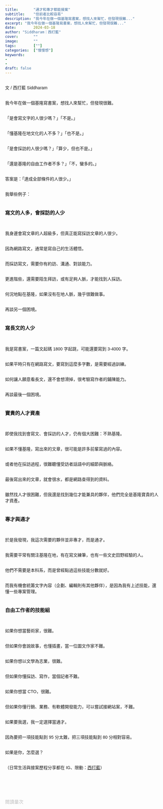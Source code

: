 ```yaml
---
title:       "通才和專才都能接案"
subtitle:    "但前者比較容易"
description: "我今年在做一個基隆寫書案，想找人來幫忙，但發現很難..."
excerpt: "我今年在做一個基隆寫書案，想找人來幫忙，但發現很難..."
date:        2024-03-18
author: "Siddharam｜西打藍"
cover:       ""
image:       ""
tags:        [""]
categories:  ["慢慢想"]
keywords:
- 
- 
draft: false
---
```


<article style="font-family: 'Noto Sans TC', '微軟正黑體', sans-serif; font-weight: 300;">

<br>文 / 西打藍 Siddharam<br><br>

我今年在做一個基隆寫書案，想找人來幫忙，但發現很難。<br><br>

「是會寫文字的人很少嗎？」「不是。」<br><br>

「懂基隆在地文化的人不多？」「也不是。」<br><br>

「是會採訪的人很少嗎？」「算少，但也不是。」<br><br>

「還是基隆的自由工作者不多？」「不，蠻多的。」<br><br>

答案是：「達成全部條件的人很少。」<br><br>

我舉些例子：<br><br>


<h3 class="article-h1-color">寫文的人多，會採訪的人少</h3><br>

我身邊會寫文章的人超級多，但真正能寫採訪文章的人很少。<br><br>

因為網路寫文，通常是寫自己的生活體悟。<br><br>

而採訪寫文，需要你有約訪、溝通、對談能力。<br><br>

更進階些，還需要陌生拜訪，或有足夠人脈，才能找到人採訪。<br><br>

何況地點在基隆，如果沒有在地人脈，幾乎很難做事。<br><br>

再談另一個困境。<br><br>


<h3 class="article-h1-color">寫長文的人少</h3><br>

我是寫書案，一篇文起碼 1800 字起跳，可能還要寫到 3-4000 字。<br><br>

如果平時只有在網路寫文，要寫到這麼多字數，是需要經過訓練。<br><br>

如何讓人願意看長文，還不會想滑掉，很考驗寫作者的鋪陳能力。<br><br>

再談最後一個困境。<br><br>


<h3 class="article-h1-color">寶貴的人才資產</h3><br>

即使我找到會寫文、會採訪的人才，仍有個大困難：不熟基隆。<br><br>

如果不懂基隆，寫出來的文章，很可能是許多前輩寫過的內容。<br><br>

或者他在採訪過程，很難聽懂受訪者話語中的細節與脈絡。<br><br>

最後寫出來的文章，就會很水，都是網路查得到的資料。<br><br>

雖然找人才很困難，但我還是找到幾位才能兼具的夥伴，他們完全是基隆寶貴的人才資產。<br><br>


<h3 class="article-h1-color">專才與通才</h3><br>

於是我發現，我這次需要的夥伴並非專才，而是通才。<br><br>

我需要平常有關注基隆在地，有在寫文練筆，也有一些文史田野經驗的人。<br><br>

他們不需要是本科系，而是曾經點過這些技能分數就好。<br><br>

而我有機會統籌文字內容（企劃、編輯則有其他夥伴），是因為我有上述技能，還懂一些專案管理。<br><br>


<h3 class="article-h1-color">自由工作者的技能組</h3><br>

如果你想當藝術家，很難。<br><br>

但如果你會說故事，也懂插畫，當一位圖文作家不難。<br><br>

如果你想以文學為志業，很難。<br><br>

但如果你懂採訪、寫作，當個記者不難。<br><br>

如果你想當 CTO，很難。<br><br>

但如果你懂行銷、業務、有軟體開發能力，可以嘗試接網站案，不難。<br><br>

如果要我選，我一定選擇當通才。<br><br>

因為要把一項技能點到 95 分太難，把三項技能點到 80 分相對容易。<br><br>

如果是你，怎麼選？<br><br>

<!-- 

斜槓是解答

舉例圖文作家

我的經驗，基隆案子

統籌適合我，專精文字、網站，也懂設計、行銷、消費者洞察、社群 -->


<!-- 
<!-- 案例 > 證明案例 > 壞處 > 怎麼改變（列步驟） > 結語總結金句 -->


（日常生活與接案歷程分享都在 IG、限動：<a href="https://www.instagram.com/sidd.blue/" target="_blank">西打藍</a>）<br><br>

<!-- <h3 class="article-h1-color"></h3><br> -->





<br><br><br>

</article>

<div style="color: #bfbfbf; font-size: 15px;" id="busuanzi_container_page_pv">
  閱讀量<span id="busuanzi_value_page_pv"></span>次
</div>

<script src="../../js/post.js"></script>
